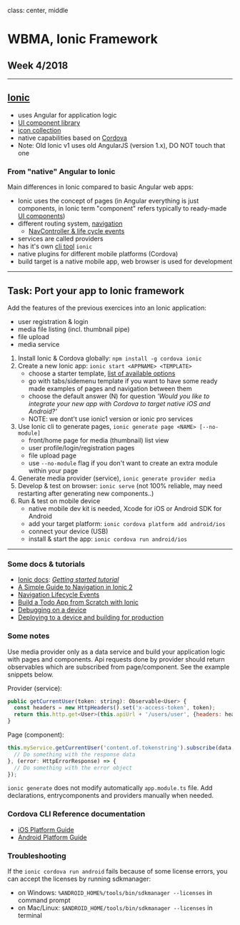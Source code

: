 class: center, middle

# WBMA, Ionic Framework

## Week 4/2018

---

## [Ionic](https://ionicframework.com/docs/)

- uses Angular for application logic
- [UI component library](https://ionicframework.com/docs/components/)
- [icon collection](https://ionicframework.com/docs/ionicons/)
- native capabilities based on [Cordova](https://cordova.apache.org/)
- Note: Old Ionic v1 uses old AngularJS (version 1.x), DO NOT touch that one

### From "native" Angular to Ionic

Main differences in Ionic compared to basic Angular web apps:

- Ionic uses the concept of pages (in Angular everything is just components, in Ionic term "component" refers typically to ready-made [UI components](https://ionicframework.com/docs/components/))
- different routing system, [navigation](https://ionicframework.com/docs//components/#navigation)
  - [NavController & life cycle events](https://ionicframework.com/docs/api/navigation/NavController/)
- services are called providers
- has it's own [cli tool](https://ionicframework.com/docs/cli/commands.html) `ionic`
- native plugins for different mobile platforms (Cordova)
- build target is a native mobile app, web browser is used for development

---

## Task: Port your app to Ionic framework

Add the features of the previous exercices into an Ionic application:

- user registration & login
- media file listing (incl. thumbnail pipe)
- file upload
- media service

1. Install Ionic & Cordova globally: `npm install -g cordova ionic`
1. Create a new Ionic app: `ionic start <APPNAME> <TEMPLATE>`
    - choose a starter template, [list of available options](https://ionicframework.com/docs/cli/starters.html#ionic-angular)
    - go with tabs/sidemenu template if you want to have some ready made examples of pages and navigation between them
    - choose the default answer (N) for question _'Would you like to integrate your new app with Cordova to target native iOS and Android?'_
    - NOTE: we dont't use ionic1 version or ionic pro services
1. Use Ionic cli to generate pages, `ionic generate page <NAME> [--no-module]`
    - front/home page for media (thumbnail) list view
    - user profile/login/registration pages
    - file upload page
    - use `--no-module` flag if you don't want to create an extra module within your page
1. Generate media provider (service), `ionic generate provider media`
1. Develop & test on browser: `ionic serve` (not 100% reliable, may need restarting after generating new components..)
1. Run & test on mobile device
    - native mobile dev kit is needed, Xcode for iOS or Android SDK for Android
    - add your target platform: `ionic cordova platform add android/ios`
    - connect your device (USB)
    - install & start the app: `ionic cordova run android/ios`

---

### Some docs & tutorials

- [Ionic docs](https://ionicframework.com/docs/): _[Getting started tutorial](https://ionicframework.com/docs/intro/tutorial/)_
- [A Simple Guide to Navigation in Ionic 2](https://www.joshmorony.com/a-simple-guide-to-navigation-in-ionic-2/)
- [Navigation Lifecycle Events](https://blog.ionicframework.com/navigating-lifecycle-events/)
- [Build a Todo App from Scratch with Ionic](https://www.joshmorony.com/build-a-todo-app-from-scratch-with-ionic-2-video-tutorial/)
- [Debugging on a device](https://medium.com/@leetheguy/the-best-way-to-debug-an-ionic-app-on-a-device-79833bef5d1d)
- [Deploying to a device and building for production](https://ionicframework.com/docs/intro/deploying/)

### Some notes

Use media provider only as a data service and build your application logic with pages and components. Api requests done by provider should return observables which are subscribed from page/component. See the example snippets below.

Provider (service):

```js
public getCurrentUser(token: string): Observable<User> {
  const headers = new HttpHeaders().set('x-access-token', token);
  return this.http.get<User>(this.apiUrl + '/users/user', {headers: headers});
}
```

Page (component):

```js
this.myService.getCurrentUser('content.of.tokenstring').subscribe(data => {
  // Do something with the response data
}, (error: HttpErrorResponse) => {
  // Do something with the error object
});
```

`ionic generate` does not modify automatically `app.module.ts` file. Add declarations, entrycomponents and providers manually when needed.

### Cordova CLI Reference documentation

- [iOS Platform Guide](https://cordova.apache.org/docs/en/latest/guide/platforms/ios/index.html)
- [Android Platform Guide](https://cordova.apache.org/docs/en/latest/guide/platforms/android/index.html)

### Troubleshooting

If the `ionic cordova run android` fails because of some license errors, you can accept the licenses by running sdkmanager:

- on Windows: `%ANDROID_HOME%/tools/bin/sdkmanager --licenses` in command prompt
- on Mac/Linux: `$ANDROID_HOME/tools/bin/sdkmanager --licenses` in terminal
